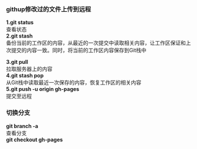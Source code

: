 ### githup修改过的文件上传到远程
**1.git status**  
查看状态  
**2.git stash**  
备份当前的工作区的内容，从最近的一次提交中读取相关内容，让工作区保证和上次提交的内容一致。同时，将当前的工作区内容保存到Git栈中

**3.git pull**  
拉取服务器上的内容  
**4.git stash pop**  
从Git栈中读取最近一次保存的内容，恢复工作区的相关内容  
**5.git push -u origin gh-pages**  
提交至远程  
### 切换分支
**git branch -a**  
查看分支  
**git checkout gh-pages**  